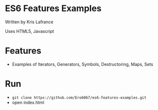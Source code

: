 # ES6 Features Examples
Written by Kris Lafrance

Uses HTML5, Javascript

# Features

* Examples of Iterators, Generators, Symbols, Destructoring, Maps, Sets

# Run

* `git clone https://github.com/Ero6067/es6-features-examples.git`
* open index.html
